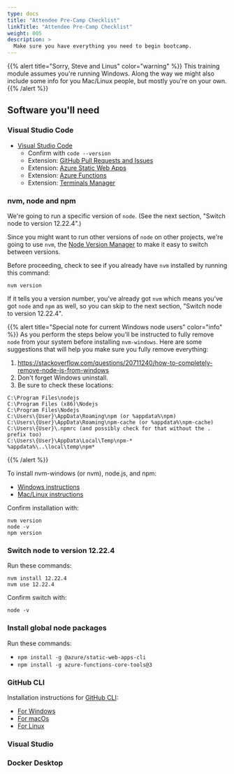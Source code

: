 ```yaml
---
type: docs
title: "Attendee Pre-Camp Checklist"
linkTitle: "Attendee Pre-Camp Checklist"
weight: 005
description: >
  Make sure you have everything you need to begin bootcamp.
---
```


{{% alert title="Sorry, Steve and Linus" color="warning" %}}
This training module assumes you're running Windows. Along the way we might
also include some info for you Mac/Linux people, but mostly
you're on your own.
{{% /alert %}}

## Software you'll need

### Visual Studio Code

 - [Visual Studio Code](https://code.visualstudio.com/)
   - Confirm with `code --version`
   - Extension: [GitHub Pull Requests and Issues](https://marketplace.visualstudio.com/items?itemName=GitHub.vscode-pull-request-github)
   - Extension: [Azure Static Web Apps](https://marketplace.visualstudio.com/items?itemName=ms-azuretools.vscode-azurestaticwebapps)
   - Extension: [Azure Functions](https://marketplace.visualstudio.com/items?itemName=ms-azuretools.vscode-azurefunctions)
   - Extension: [Terminals Manager](https://marketplace.visualstudio.com/items?itemName=fabiospampinato.vscode-terminals)

### nvm, node and npm

We're going to run a specific version of `node`. (See the next section, "Switch node to version 12.22.4".)

Since you might want to run other versions
of `node` on other projects, we're going to use `nvm`, the [Node Version Manager](https://github.com/nvm-sh/nvm)
to make it easy to switch between versions.

Before proceeding, check to see if you already have `nvm` installed by running this command:

~~~
nvm version
~~~

If it tells you a version number, you've already got `nvm` which means you've got `node` and `npm` as well,
so you can skip to the next section, "Switch node to version 12.22.4".

{{% alert title="Special note for current Windows node users" color="info" %}}
As you perform the steps below you'll be instructed to fully remove `node` from your system before
installing `nvm-windows`. Here are some suggestions that will help you make sure you fully remove everything:

 1. https://stackoverflow.com/questions/20711240/how-to-completely-remove-node-js-from-windows
 2. Don't forget Windows uninstall.
 3. Be sure to check these locations:
~~~
C:\Program Files\nodejs
C:\Program Files (x86)\Nodejs
C:\Program Files\Nodejs
C:\Users\{User}\AppData\Roaming\npm (or %appdata%\npm)
C:\Users\{User}\AppData\Roaming\npm-cache (or %appdata%\npm-cache)
C:\Users\{User}\.npmrc (and possibly check for that without the . prefix too)
C:\Users\{User}\AppData\Local\Temp\npm-*
%appdata%\..\local\temp\npm*
~~~
{{% /alert %}}

To install nvm-windows (or nvm), node.js, and npm:
   - [Windows instructions](https://docs.microsoft.com/en-us/windows/dev-environment/javascript/nodejs-on-windows)
   - [Mac/Linux instructions](https://nodesource.com/blog/installing-node-js-tutorial-using-nvm-on-mac-os-x-and-ubuntu/)

Confirm installation with:
~~~
nvm version
node -v
npm version
~~~

### Switch node to version 12.22.4

Run these commands:
~~~
nvm install 12.22.4
nvm use 12.22.4
~~~
 
Confirm switch with:
~~~
node -v
~~~

### Install global node packages

Run these commands:
- `npm install -g @azure/static-web-apps-cli`
- `npm install -g azure-functions-core-tools@3`

### GitHub CLI

Installation instructions for [GitHub CLI](https://github.com/cli/cli):
 - [For Windows](https://github.com/cli/cli#windows)
 - [For macOs](https://github.com/cli/cli#macos)
 - [For Linux](https://github.com/cli/cli#linux)

### Visual Studio

### Docker Desktop

